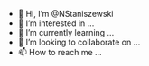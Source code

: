 - 👋 Hi, I’m @NStaniszewski
- 👀 I’m interested in ... 
- 🌱 I’m currently learning ... 
- 💞️ I’m looking to collaborate on ...
- 📫 How to reach me ...

<!---
NStaniszewski/NStaniszewski is a ✨ special ✨ repository because its `README.md` (this file) appears on your GitHub profile.
You can click the Preview link to take a look at your changes.
--->
